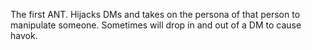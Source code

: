 The first ANT. Hijacks DMs and takes on the persona of that person to manipulate someone. Sometimes will drop in and out of a DM to cause havok.
